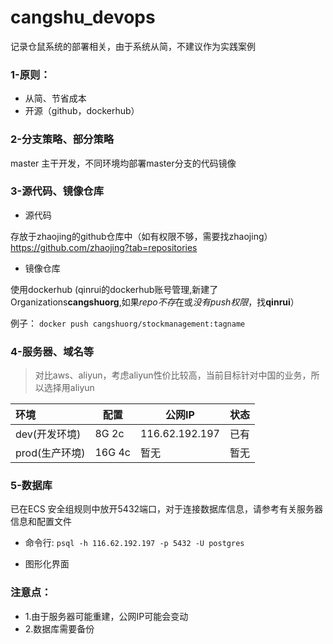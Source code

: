 # cangshu_devops
记录仓鼠系统的部署相关，由于系统从简，不建议作为实践案例

### 1-原则：
- 从简、节省成本
- 开源（github，dockerhub）


### 2-分支策略、部分策略

master 主干开发，不同环境均部署master分支的代码镜像

### 3-源代码、镜像仓库
- 源代码

存放于zhaojing的github仓库中（如有权限不够，需要找zhaojing）    
https://github.com/zhaojing?tab=repositories

- 镜像仓库

使用dockerhub (qinrui的dockerhub账号管理,新建了Organizations**cangshuorg**,如果*repo不存*在或*没有push权限*，找**qinrui**）

例子：
`docker push cangshuorg/stockmanagement:tagname`

### 4-服务器、域名等
> 对比aws、aliyun，考虑aliyun性价比较高，当前目标针对中国的业务，所以选择用aliyun

|  环境  |     配置     |    公网IP     | 状态|
|:------| -------------|--------------|----|
|dev(开发环境)|  8G 2c  | 116.62.192.197| 已有|
|prod(生产环境)| 16G 4c |     暂无       | 暂无|

### 5-数据库
已在ECS 安全组规则中放开5432端口，对于连接数据库信息，请参考有关服务器信息和配置文件

- 命令行:
`psql -h 116.62.192.197 -p 5432 -U postgres`

- 图形化界面

### 注意点：
- 1.由于服务器可能重建，公网IP可能会变动
- 2.数据库需要备份




